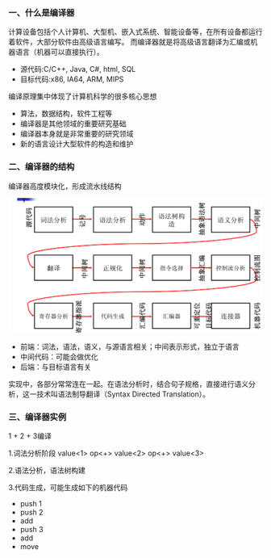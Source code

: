 ### 一、什么是编译器

计算设备包括个人计算机、大型机、嵌入式系统、智能设备等，在所有设备都运行着软件，大部分软件由高级语言编写。
而编译器就是将高级语言翻译为汇编或机器语言（机器可以直接执行）。

- 源代码:C/C++, Java, C#, html, SQL
- 目标代码:x86, IA64, ARM, MIPS

编译原理集中体现了计算机科学的很多核心思想
- 算法，数据结构，软件工程等
- 编译器是其他领域的重要研究基础
- 编译器本身就是非常重要的研究领域
- 新的语言设计大型软件的构造和维护

### 二、编译器的结构

编译器高度模块化，形成流水线结构

![img.png](images/1/1.1.png)

- 前端：词法，语法，语义，与源语言相关；中间表示形式，独立于语言
- 中间代码：可能会做优化
- 后端：与目标语言有关

实现中，各部分常常连在一起。在语法分析时，结合句子规格，直接进行语义分析，这一技术叫语法制导翻译（Syntax Directed Translation）。

### 三、编译器实例

1 + 2 + 3编译

1.词法分析阶段 value<1> op<+> value<2> op<+> value<3>

2.语法分析，语法树构建

3.代码生成，可能生成如下的机器代码

- push 1
- push 2
- add
- push 3
- add
- move
